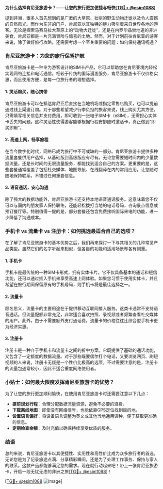 **为什么选择肯尼亚旅游卡？——让您的旅行更加便捷与畅快[[TG💪+ @esim1088](https://t.me/s/esim1088)]**

提到非洲，很多人首先想到的是广袤的大草原、壮丽的野生动物迁徙以及令人震撼的自然风光。而作为东非的门户，肯尼亚以其独特的魅力吸引着来自世界各地的游客。无论是探索马赛马拉大草原上的“动物大迁徙”，还是在内罗毕品尝地道的非洲美食，肯尼亚都是一片充满冒险与惊喜的土地。然而，对于计划前往肯尼亚的游客来说，除了做好旅行攻略，还需要考虑一个至关重要的问题：如何保持通讯畅通？

### 肯尼亚旅游卡：为您的旅行保驾护航

肯尼亚旅游卡是一种专为游客设计的SIM卡产品，它可以帮助您在肯尼亚境内轻松实现网络连接和电话通信。相较于传统的国际漫游服务，肯尼亚旅游卡不仅价格实惠，而且使用方便，是每一位旅行者的理想选择。

#### 1. **灵活购买，随心携带**
肯尼亚旅游卡可以在抵达肯尼亚后直接在当地机场或指定零售店购买，也可以提前通过线上渠道订购。对于那些希望减少行李负担的旅客来说，线上购买尤其方便。只需填写相关信息并支付费用，即可收到一张电子SIM卡（eSIM），无需担心实体卡丢失的问题。这种灵活性使得游客能够根据行程安排随时激活卡，真正做到“即买即用”。

#### 2. **高速上网，畅享旅程**
在当今数字化时代，网络已成为旅行中不可或缺的一部分。肯尼亚旅游卡提供多种流量套餐供用户选择，从基础版到高级版应有尽有。无论您需要短时间内的少量数据流量，还是长时间的无限流量服务，都能找到适合自己的方案。更重要的是，这些套餐通常覆盖了包括社交媒体、地图导航、在线翻译在内的常用应用，让您随时随地保持联系，不错过任何重要信息。

#### 3. **语音通话，安心沟通**
除了强大的数据功能外，肯尼亚旅游卡还支持本地语音通话服务。这意味着您不仅可以与国内的朋友家人保持联络，还能轻松拨打当地的电话号码，咨询景点信息或预订餐厅等。特别值得一提的是，部分套餐还包含免费接听国际来电的功能，进一步降低了沟通成本。

### 手机卡 vs 流量卡 vs 注册卡：如何挑选最适合自己的选项？

在了解了肯尼亚旅游卡的基本优势之后，我们再来探讨一下与其相关的几种常见产品类型。虽然它们的名字听起来相似，但各自的功能和适用场景却各有侧重。

#### 1. **手机卡**
手机卡是最传统的一种SIM卡形式，拥有实体卡片。它不仅具备基本的通话和短信功能，还可以通过插入手机来享受高速上网体验。如果您习惯于使用实体卡，并且希望在旅行期间保留原有的手机号码，则手机卡将是最佳选择之一。

#### 2. **流量卡**
顾名思义，流量卡的主要用途在于提供移动互联网接入服务。这类卡通常不支持语音通话，但流量配额非常充足，非常适合喜欢拍照、录视频或者频繁查看社交媒体的用户。此外，由于不需要额外支付通话费，流量卡的价格往往比综合型手机卡更为经济实惠。

#### 3. **注册卡**
注册卡是一种介于手机卡和流量卡之间的折中方案。它既提供了基础的通话功能，又包含了一定额度的数据流量。对于那些既要偶尔打个电话，又要浏览网页、刷短视频的人来说，注册卡无疑是一个性价比极高的选项。不过需要注意的是，注册卡的流量包通常较小，因此不适合重度网络使用者。

### 小贴士：如何最大限度发挥肯尼亚旅游卡的优势？

为了让您的旅行更加顺利愉快，在使用肯尼亚旅游卡时还需要注意以下几点：

- **提前规划行程**：合理分配数据流量资源，避免不必要的浪费。
- **下载离线地图**：即使没有网络信号，也能依靠GPS定位找到目的地。
- **设置语言偏好**：将设备语言调整为英文或其他当地通用语种，便于获取更准确的信息。
- **定期检查余额**：及时充值以确保持续享受优质的服务。

### 结语

总的来说，肯尼亚旅游卡以其便捷性、实用性和高性价比成为众多旅行者的首选。无论您是为了记录旅途点滴、分享精彩瞬间，还是为了处理工作事务、保持与家人的联系，这款产品都能够满足您的需求。现在就行动起来吧！带上一张肯尼亚旅游卡，开启一段无忧无虑的非洲之旅[[TG💪+ @esim1088](https://t.me/s/esim1088)]！

[[TG💪+ @esim1088](https://t.me/s/esim1088) ![Image](https://i.postimg.cc/4NQfJmqS/Snipaste-2025-05-13-00-14-12.png)]
